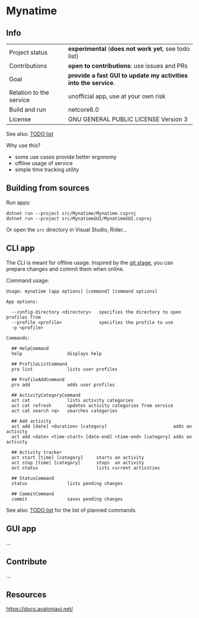 
Mynatime
====================

Info
-------------

|||
|--|--|
| Project status          | **experimental** (**does not work yet**, see todo list)     |
| Contributions           | **open to contributions**: use issues and PRs     |
| Goal                    | **provide a fast GUI to update my activities into the service**.     |
| Relation to the service | unofficial app, use at your own risk    |
| Build and run           | netcore6.0    |
| License | GNU GENERAL PUBLIC LICENSE Version 3  |

See also: [TODO list](TODO.md)

Why use this?

- some use cases provide better ergonomy
- offline usage of service
- simple time tracking utility


Building from sources
-------------

Run apps:

```
dotnet run --project src/Mynatime/Mynatime.csproj
dotnet run --project src/MynatimeGUI/MynatimeGUI.csproj
```

Or open the `src` directory in Visual Studio, Rider...


CLI app
-------------

The CLI is meant for offline usage. Inspired by the [git stage](https://git-scm.com/book/en/v2/Git-Basics-Recording-Changes-to-the-Repository), you can prepare changes and commit them when online. 

Command usage:

```
Usage: mynatime [app options] [command] [command options]

App options:

  --config-directory <directory>   specifies the directory to open profiles from
  --profile <profile>              specifies the profile to use
  -p <profile>

Commands:

  ## HelpCommand
  help                 displays help

  ## ProfileListCommand
  pro list             lists user profiles

  ## ProfileAddCommand
  pro add              adds user profiles

  ## ActivityCategoryCommand
  act cat              lists activity categories
  act cat refresh      updates activity categories from service
  act cat search <q>   searches categories

  ## Add activity
  act add [date] <duration> [category]                         adds an activity
  act add <date> <time-start> [date-end] <time-end> [category] adds an activity

  ## Activity tracker
  act start [time] [category]     starts an activity
  act stop [time] [category]      stops  an activity
  act status                      lists current activities

  ## StatusCommand
  status               lists pending changes

  ## CommitCommand
  commit               saves pending changes
```

See also: [TODO list](TODO.md) for the list of planned commands. 


GUI app
-------------

...



Contribute
-------------

...


Resources
-------------

https://docs.avaloniaui.net/  






